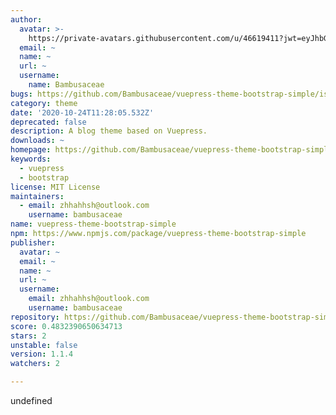 ```yaml
---
author:
  avatar: >-
    https://private-avatars.githubusercontent.com/u/46619411?jwt=eyJhbGciOiJIUzI1NiIsInR5cCI6IkpXVCJ9.eyJpc3MiOiJnaXRodWIuY29tIiwiYXVkIjoicmF3LmdpdGh1YnVzZXJjb250ZW50LmNvbSIsImtleSI6ImtleTEiLCJleHAiOjE3MzQ2NzMyMDAsIm5iZiI6MTczNDY3MjAwMCwicGF0aCI6Ii91LzQ2NjE5NDExIn0.r4ub07YZfyZyRuAjM8yqsrlcd6IGJhUzHh_NqvCrrJM&v=4
  email: ~
  name: ~
  url: ~
  username:
    name: Bambusaceae
bugs: https://github.com/Bambusaceae/vuepress-theme-bootstrap-simple/issues
category: theme
date: '2020-10-24T11:28:05.532Z'
deprecated: false
description: A blog theme based on Vuepress.
downloads: ~
homepage: https://github.com/Bambusaceae/vuepress-theme-bootstrap-simple#readme
keywords:
  - vuepress
  - bootstrap
license: MIT License
maintainers:
  - email: zhhahhsh@outlook.com
    username: bambusaceae
name: vuepress-theme-bootstrap-simple
npm: https://www.npmjs.com/package/vuepress-theme-bootstrap-simple
publisher:
  avatar: ~
  email: ~
  name: ~
  url: ~
  username:
    email: zhhahhsh@outlook.com
    username: bambusaceae
repository: https://github.com/Bambusaceae/vuepress-theme-bootstrap-simple
score: 0.4832390650634713
stars: 2
unstable: false
version: 1.1.4
watchers: 2

---
```


undefined